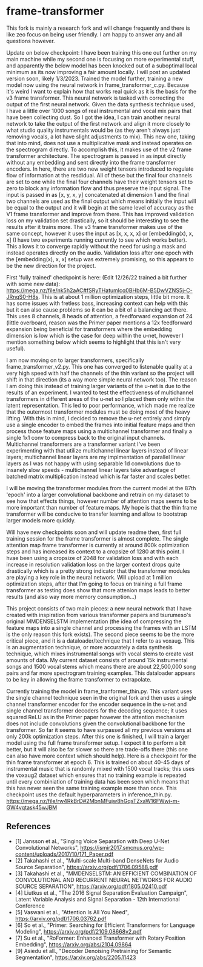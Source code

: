 # frame-transformer

This fork is mainly a research fork and will change frequently and there is like zeo focus on being user friendly. I am happy to answer any and all questions however.

Update on below checkpoint: I have been training this one out further on my main machine while my second one is focusing on more experimental stuff, and apparently the below model has been knocked out of a suboptimal local minimum as its now improving a fair amount locally. I will post an updated version soon, likely 1/3/2023. Trained the model further, training a new model now using the neural network in frame_transformer_c.py. Because it's weird I want to explain how that works real quick as it is the basis for the v3 frame transformer. This neural network is tasked with correcting the output of the first neural network. Given the data synthesis technique used, I have a little over 1000 songs of real instrumental and vocal mix pairs that have been collecting dust. So I got the idea, I can train another neural network to take the output of the first network and align it more closely to what studio quality instrumentals would be (as they aren't always just removing vocals, a lot have slight adjustments to mix). This new one, taking that into mind, does not use a multiplicative mask and instead operates on the spectrogram directly. To accomplish this, it makes use of the v2 frame transformer architecture. The spectrogram is passed in as input directly without any embedding and sent directly into the frame transformer encoders. In here, there are two new weight tensors introduced to regulate flow of information at the resdidual. All of these but the final four channels are set to one while the final four channels have their weight tensors set to zero to block any information flow and thus preserve the input signal. The input is passed in as [x, y, x, y] concatenated at dimension 1 and the final two channels are used as the final output which means initially the input will be equal to the output and it will begin at the same level of accuracy as the V1 frame transformer and improve from there. This has improved validation loss on my validation set drastically, so it should be interesting to see the results after it trains more. The v3 frame transformer makes use of the same concept, however it uses the input as [x, x, x, x] or [embedding(x), x, x] (I have two experiments running currently to see which works better). This allows it to converge rapidly without the need for using a mask and instead operates directly on the audio. Validation loss after one epoch with the [embedding(x), x, x] setup was extremely promising, so this appears to be the new direction for the project.

First 'fully trained' checkpoint is here: (Edit 12/26/22 trained a bit further with some new data): https://mega.nz/file/nk5h2aAC#fSRyTHatumlcq0BHb6M-B5DwVZNS5j-C-JRnqS0-H8s. This is at about 1 million optimization steps, little bit more. It has some issues with fretless bass, increasing context can help with this but it can also cause problems so it can be a bit of a balancing act there. This uses 8 channels, 8 heads of attention, a feedforward expansion of 24 (little overboard, reason was the Primer paper mentions a 12x feedforward expansion being beneficial for transformers where the embedding dimension is low which is the case for deep within the u-net, however I mention something below which seems to highlight that this isn't very useful).

I am now moving on to larger transformers, specifically frame_transformer_v2.py. This one has converged to listenable quality at a very high speed with half the channels of the thin variant so the project will shift in that direction (its a way more simple neural network too). The reason I am doing this instead of training larger variants of the u-net is due to the results of an experiment. I wanted to test the effectiveness of multichannel transformers in different areas of the u-net so I placed them only within the latent representation. This led to poor performance, which made me realize that the outermost transformer modules must be doing most of the heavy lifting. With this in mind, I decided to remove the u-net entirely and simply use a single encoder to embed the frames into initial feature maps and then process those feature maps using a multichannel transformer and finally a single 1x1 conv to compress back to the original input channels. Multichannel transformers are a transformer variant I've been experimenting with that utilize multichannel linear layers instead of linear layers; multichannel linear layers are my implmentation of parallel linear layers as I was not happy with using separable 1d convolutions due to insanely slow speeds - multichannel linear layers take advantage of batched matrix multiplication instead which is far faster and scales better.

I will be moving the transformer modules from the current model at the 87th 'epoch' into a larger convolutional backbone and retrain on my dataset to see how that effects things, however number of attention maps seems to be more important than number of feature maps. My hope is that the thin frame transformer will be conducive to transfer learning and allow to bootstrap larger models more quickly.

Will have new checkpoints soon and will update readme then, first full training session for the frame transformer is almost complete. The single attention map frame transformer is currently at around 800k optimization steps and has increased its context to a cropsize of 1280 at this point. I hvae been using a cropsize of 2048 for validation loss and with each increase in resolution validation loss on the larger context drops quite drastically which is a pretty strong indicator that the transformer modules are playing a key role in the neural network. Will upload at 1 million optimization steps, after that I'm going to focus on training a full frame transformer as testing does show that more attenion maps leads to better results (and also way more memory consumption...) 

This project consists of two main pieces: a new neural network that I have created with inspiration from various transformer papers and tsurumeso's original MMDENSELSTM implementation (the idea of compressing the feature maps into a single channel and processing the frames with an LSTM is the only reason this fork exists). The second piece seems to be the more critical piece, and it is a dataloader/technique that I refer to as voxaug. This is an augmentation technique, or more accurately a data synthesis technique, which mixes instrumental songs with vocal stems to create vast amounts of data. My current dataset consists of around 15k instrumental songs and 1500 vocal stems which means there are about 22,500,000 song pairs and far more spectrogram training examples. This dataloader appears to be key in allowing the frame transformer to extrapolate.

Currently training the model in frame_tranformer_thin.py. This variant uses the single channel technique seen in the original fork and then uses a single channel transformer encoder for the encoder sequence in the u-net and single channel transformer decoders for the decoding sequence; it uses squared ReLU as in the Primer paper however the attention mechanism does not include convolutions given the convolutional backbone for the transformer. So far it seems to have surpassed all my previous versions at only 200k optimization steps. After this one is finished, I will train a larger model using the full frame transformer setup. I expect it to perform a bit better, but it will also be far slower so there are trade-offs there (this one can also have more context which should help). Here is a checkpoint for the thin frame transformer at epoch 6. This is trained on about 40-45 days of instrumental music that is randomly mixed with 1500 vocal tracks; this uses the voxaug2 dataset which ensures that no training example is repeated until every combiniation of training data has been seen which means that this has never seen the same training example more than once. This checkpoint uses the default hyperparameters in inference_thin.py. https://mega.nz/file/rw4RkBrD#2MbnMFujw8hGqsTZxaW16FWwi-m-GW4vqtask45wJBM

## References
- [1] Jansson et al., "Singing Voice Separation with Deep U-Net Convolutional Networks", https://ismir2017.smcnus.org/wp-content/uploads/2017/10/171_Paper.pdf
- [2] Takahashi et al., "Multi-scale Multi-band DenseNets for Audio Source Separation", https://arxiv.org/pdf/1706.09588.pdf
- [3] Takahashi et al., "MMDENSELSTM: AN EFFICIENT COMBINATION OF CONVOLUTIONAL AND RECURRENT NEURAL NETWORKS FOR AUDIO SOURCE SEPARATION", https://arxiv.org/pdf/1805.02410.pdf
- [4] Liutkus et al., "The 2016 Signal Separation Evaluation Campaign", Latent Variable Analysis and Signal Separation - 12th International Conference
- [5] Vaswani et al., "Attention Is All You Need", https://arxiv.org/pdf/1706.03762.pdf
- [6] So et al., "Primer: Searching for Efficient Transformers for Language Modeling", https://arxiv.org/pdf/2109.08668v2.pdf
- [7] Su et al., "RoFormer: Enhanced Transformer with Rotary Position Embedding", https://arxiv.org/abs/2104.09864
- [9] Asiedu et all., "Decoder Denoising Pretraining for Semantic Segmentation", https://arxiv.org/abs/2205.11423

